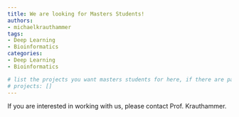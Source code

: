 ```yaml
---
title: We are looking for Masters Students!
authors:
- michaelkrauthammer
tags: 
- Deep Learning
- Bioinformatics
categories:
- Deep Learning
- Bioinformatics

# list the projects you want masters students for here, if there are pages for them
# projects: []
---
```


If you are interested in working with us, please contact Prof. Krauthammer.
